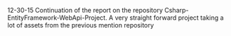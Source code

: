 ﻿12-30-15 Continuation of the report on the repository Csharp-EntityFramework-WebApi-Project. A very straight forward project taking a lot of assets from the previous mention repository